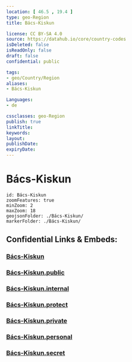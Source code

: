 ```yaml
---
location: [ 46.5 , 19.4 ] 
type: geo-Region
title: Bács-Kiskun

license: CC BY-SA 4.0
source: https://datahub.io/core/country-codes
isDeleted: false
isReadOnly: false
draft: false
confidential: public

tags:
- geo/Country/Region
aliases:
- Bács-Kiskun

Languages:
- de

cssclasses: geo-Region
publish: true
linkTitle: 
keywords: 
layout: 
publishDate: 
expiryDate: 
---
```


# Bács-Kiskun

```leaflet
id: Bács-Kiskun
zoomFeatures: true 
minZoom: 2 
maxZoom: 18
geojsonFolder: ./Bács-Kiskun/
markerFolder: ./Bács-Kiskun/
```


## Confidential Links & Embeds: 

### [Bács-Kiskun](/_Standards/Earth/Continent/Europe/Europe~East/Hungary/Counties~Hungary/Bács-Kiskun.md) 

### [Bács-Kiskun.public](/_public/Earth/Continent/Europe/Europe~East/Hungary/Counties~Hungary/Bács-Kiskun.public.md) 

### [Bács-Kiskun.internal](/_internal/Earth/Continent/Europe/Europe~East/Hungary/Counties~Hungary/Bács-Kiskun.internal.md) 

### [Bács-Kiskun.protect](/_protect/Earth/Continent/Europe/Europe~East/Hungary/Counties~Hungary/Bács-Kiskun.protect.md) 

### [Bács-Kiskun.private](/_private/Earth/Continent/Europe/Europe~East/Hungary/Counties~Hungary/Bács-Kiskun.private.md) 

### [Bács-Kiskun.personal](/_personal/Earth/Continent/Europe/Europe~East/Hungary/Counties~Hungary/Bács-Kiskun.personal.md) 

### [Bács-Kiskun.secret](/_secret/Earth/Continent/Europe/Europe~East/Hungary/Counties~Hungary/Bács-Kiskun.secret.md)

